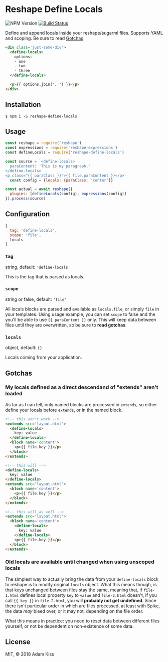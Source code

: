 # Reshape Define Locals

![NPM Version][version_badge]
[![Build Status][build_badge]][build_link]

Define and append locals inside your reshape/sugarml files. Supports YAML and scoping. Be sure to read [Gotchas](#user-content-gotchas)

``` html
<div class='just-some-div'>
  <define-locals>
    options:
    - one
    - two
    - three
  </define-locals>

  <p>{{ options.join(', ') }}</p>
</div>
```

## Installation

```
$ npm i -S reshape-define-locals
```

## Usage

``` javascript
const reshape = require('reshape')
const expressions = require('reshape-expressions')
const defineLocals = require('reshape-define-locals')

const source = `<define-locals>
  paraContent: 'This is my paragraph.'
</define-locals>
<p class="{{ paraClass }}">{{ file.paraContent }}</p>`
  const config = {locals: {paraClass: 'center'}}

const actual = await reshape({
  plugins: [defineLocals(config), expressions(config)]
}).process(source)
```

## Configuration

``` javascript
{
  tag: 'define-locals',
  scope: 'file',
  locals
}
```

### `tag`

string, default: `'define-locals'`

This is the tag that is parsed as locals.

### `scope`

string or false, default: `'file'`

All locals blocks are parsed and available as `locals.file`, or simply `file` in your templates. Using usage example, you can set `scope` to false and the you'll be able to use `{{ paraContent }}` only. This will keep data between files until they are overwritten, so be sure to **read gotchas**.

### `locals`

object, default: `{}`

Locals coming from your application.

## Gotchas

### My locals defined as a direct descendand of "extends" aren't loaded

As far as I can tell, only named blocks are processed in `extends`, so either define your locals before `extends`, or in the named block.

``` html
<!-- this won't work -->
<extends src='layout.html'>
  <define-locals>
    key: value
  </define-locals>
  <block name='content'>
    <p>{{ file.key }}</p>
  </block>
</extends>

<!-- this will -->
<define-locals>
  key: value
</define-locals>
<extends src='layout.html'>
  <block name='content'>
    <p>{{ file.key }}</p>
  </block>
</extends>

<!-- this will as well -->
<extends src='layout.html'>
  <block name='content'>
    <define-locals>
      key: value
    </define-locals>
    <p>{{ file.key }}</p>
  </block>
</extends>

```

### Old locals are available until changed when using unscoped locals

The simplest way to actually bring the data from your `define-locals` block to reshape is to modify original `locals` object. What this means though, is that keys unchanged between files stay the same, meaning that, if `file-1.html` defines local property `key` to `value` and `file-2.html` doesn't, if you call `{{ key }}` in `file-2.html`, you will **probably not get undefined**. Since there isn't particular order in which are files processed, at least with Spike, the data _may_ bleed over, or it may not, depending on the file order.

What this means in practice: you need to reset data between different files yourself, or not be dependent on non-existence of some data.

## License
MIT, &copy; 2018 Adam Kiss

[build_badge]: https://semaphoreci.com/api/v1/adamkiss/reshape-define-locals/branches/master/badge.svg
[build_link]: https://semaphoreci.com/adamkiss/reshape-define-locals
[version_badge]: https://img.shields.io/npm/v/reshape-define-locals.svg?label=NPM&style=flat-square&colorB=b54c81
